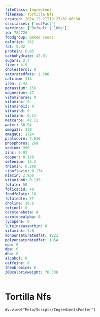 ```yaml
---
fileClass: Ingredient
filename: Tortilla Nfs
created: 2024-12-21T19:27:02-06:00
cssclasses: ['nutFact']
servings: ['Default | 100g']
id: 784720
foodgroup: Baked Foods
calories: 262
fat: 5.42
protein: 6.95
carbohydrate: 47.01
sugars: 2.3
fiber: 4.9
cholesterol: 0
saturatedfats: 1.688
calcium: 114
iron: 2.43
potassium: 156
magnesium: 47
vitaminarae: 0
vitaminc: 0
vitaminb12: 0
vitamind: 0
vitamine: 0.14
netcarbs: 42.11
water: 38.94
omega3s: 130
omega6s: 1724
pralscore: 7.016
phosphorus: 260
sodium: 390
zinc: 0.92
copper: 0.129
selenium: 14.2
thiamin: 0.298
riboflavin: 0.174
niacin: 2.956
vitaminb6: 0.139
folate: 50
folicacid: 40
foodfolate: 10
folatedfe: 77
choline: 10.6
retinol: 0
carotenebeta: 0
carotenealpha: 0
lycopene: 0
luteinzeaxanthin: 6
vitamink: 3.6
monounsaturatedfat: 1221
polyunsaturatedfat: 1854
epa: 0
dpa: 0
dha: 0
alcohol: 0
caffeine: 0
theobromine: 0
200calorieweight: 76.336
---
```


# Tortilla Nfs

```dataviewjs
dv.view("Meta/Scripts/IngredientsFooter")
```